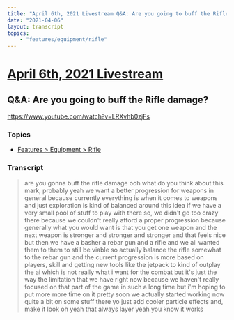 ```yaml
---
title: "April 6th, 2021 Livestream Q&A: Are you going to buff the Rifle damage?"
date: "2021-04-06"
layout: transcript
topics:
    - "features/equipment/rifle"
---
```

# [April 6th, 2021 Livestream](../2021-04-06.md)
## Q&A: Are you going to buff the Rifle damage?
https://www.youtube.com/watch?v=LRXvhb0zjFs

### Topics
* [Features > Equipment > Rifle](../topics/features/equipment/rifle.md)

### Transcript

> are you gonna buff the rifle damage ooh what do you think about this mark, probably yeah we want a better progression for weapons in general because currently everything is when it comes to weapons and just exploration is kind of balanced around this idea if we have a very small pool of stuff to play with there so, we didn't go too crazy there because we couldn't really afford a proper progression because generally what you would want is that you get one weapon and the next weapon is stronger and stronger and stronger and that feels nice but then we have a basher a rebar gun and a rifle and we all wanted them to them to still be viable so actually balance the rifle somewhat to the rebar gun and the current progression is more based on players, skill and getting new tools like the jetpack to kind of outplay the ai which is not really what i want for the combat but it's just the way the limitation that we have right now because we haven't really focused on that part of the game in such a long time but i'm hoping to put more more time on it pretty soon we actually started working now quite a bit on some stuff there yo just add cooler particle effects and, make it look oh yeah that always layer yeah you know it works
